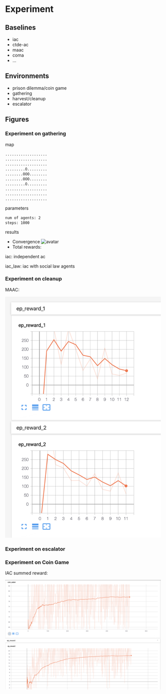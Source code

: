 # Experiment

## Baselines

- iac
- ctde-ac
- maac
- coma
- ...

## Environments

- prison dilemma/coin game
- gathering
- harvest/cleanup
- escalator

## Figures

### Experiment on gathering

map

```
...................
...................
...................
.........O.........
........OOO........
........OOO........
.........O.........
...................
...................
...................
```

parameters

```
num of agents: 2
steps: 1000
```

results
  - Convergence 
  ![avatar](figure/gathering.png)
  - Total rewards: 

iac: independent ac

iac_law: iac with social law agents

### Experiment on cleanup
MAAC:

![image](https://github.com/xuezzee/endtoend_social_pg/blob/master/picture/MAAC_on_cleanup.png?raw=true)


### Experiment on escalator

### Experiment on Coin Game
IAC summed reward:

![image](https://github.com/xuezzee/endtoend_social_pg/blob/master/picture/coin_game.png?raw=true)


